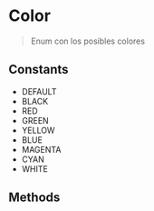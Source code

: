 
                                                                                                                                            
    
# Color


> Enum con los posibles colores
>
> 




## Constants
- DEFAULT
- BLACK
- RED
- GREEN
- YELLOW
- BLUE
- MAGENTA
- CYAN
- WHITE




## Methods

                                                                                                                                                                                                                                                                                                                                                                                                            
    
                                                                                                                                                                                                                                                                             
                